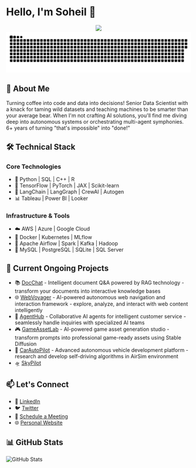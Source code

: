 
# Hello, I'm Soheil 👋

<!-- ![](https://i.imgur.com/lO3E9Gs.gif) -->
<div align="center">
  <img src="https://profile-counter.glitch.me/soheil-mp/count.svg?"  />
</div>


<div align="center">
  <a href=#><img src="contributions.svg"></a> 
</div>

## 🚀 About Me
Turning coffee into code and data into decisions! Senior Data Scientist with a knack for taming wild datasets and teaching machines to be smarter than your average bear. When I'm not crafting AI solutions, you'll find me diving deep into autonomous systems or orchestrating multi-agent symphonies. 6+ years of turning "that's impossible" into "done!"

## 🛠️ Technical Stack
### Core Technologies
- 🐍 Python | SQL | C++ | R
- 🤖 TensorFlow | PyTorch | JAX | Scikit-learn
- 🔮 LangChain | LangGraph | CrewAI | Autogen
- 📊 Tableau | Power BI | Looker

### Infrastructure & Tools
- ☁️ AWS | Azure | Google Cloud
- 🐳 Docker | Kubernetes | MLflow
- 🔄 Apache Airflow | Spark | Kafka | Hadoop
- 💾 MySQL | PostgreSQL | SQLite | SQL Server

## 🔭 Current Ongoing Projects
- 📚 [DocChat](https://github.com/soheil-mp/DocChat) - Intelligent document Q&A powered by RAG technology - transform your documents into interactive knowledge bases
- 🌐 [WebVoyager](https://github.com/soheil-mp/WebVoyager) - AI-powered autonomous web navigation and interaction framework - explore, analyze, and interact with web content intelligently
- 🤖 [AgentHub](https://github.com/soheil-mp/AgentHub) - Collaborative AI agents for intelligent customer service - seamlessly handle inquiries with specialized AI teams
- 🎮 [GameAssetLab](https://github.com/soheil-mp/GameAssetLab) - AI-powered game asset generation studio - transform prompts into professional game-ready assets using Stable Diffusion
- 🚗 [CarAutoPilot](https://github.com/soheil-mp/CarAutoPilot) - Advanced autonomous vehicle development platform - research and develop self-driving algorithms in AirSim environment
- 🛸 [SkyPilot](https://github.com/soheil-mp/SkyPilot)

## 📫 Let's Connect
- 💼 [LinkedIn](https://www.linkedin.com/in/soheilmp)
- 🐦 [Twitter](your-twitter)
- 📧 [Schedule a Meeting](https://calendly.com/soheilmp/schedule-meeting)
- 🌐 [Personal Website](your-website)

## 📊 GitHub Stats
![GitHub Stats](https://github-readme-stats.vercel.app/api?username=soheil-mp&show_icons=true&theme=radical)

